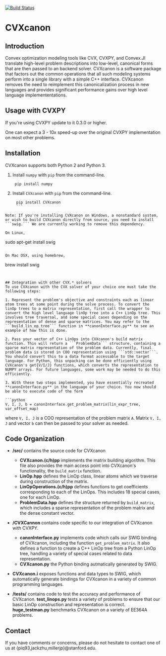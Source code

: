 [![Build Status](https://travis-ci.org/jacklzhu/CVXcanon.svg?branch=master)](https://travis-ci.org/jacklzhu/CVXcanon)

# CVXcanon

## Introduction
Convex optimization modeling tools like CVX, CVXPY, and Convex.Jl translate high-level problem descriptions into low-level, canonical forms that are then passed to an backend solver. CVXcanon is a software package that factors out the common operations that all such modeling systems perform into a single library with a simple C++ interface. CVXcanon removes the need to reimplement this canonicalization process in new languages and provides significant performance gains over high level language implemententations.


## Usage with CVXPY
If you're using CVXPY update to it 0.3.0 or higher.

One can expect a 3 - 10x  speed-up over the original CVXPY implementation on most other problems.

## Installation
CVXcanon supports both Python 2 and Python 3.
1. Install ``numpy`` with ``pip`` from the command-line.

	```
     pip install numpy
     ```

2. Install ``CVXcanon`` with ``pip`` from the command-line.

  ```
       pip install CVXcanon
       ```

Note: If you're installing CVXcanon on Windows, a nonstandard system, or wish to build CVXcanon directly from source, you need to install ```swig.``` We are currently working to remove this dependency.

On Linux, 

```
sudo apt-get install swig
```

On Mac OSX, using homebrew, 

```
brew install swig
```


## Integration with other CVX.* solvers
To use CVXcanon with the CVX solver of your choice one must take the following steps:

1. Represent the problem's objective and constraints each as linear atom trees at some point during the solve process. To convert the linOp trees to a matrix representation, first call the wrapper to convert the high level language linOp tree into a C++ LinOp tree. This involves tree traversal, and some special cases depending on the representation of dense and sparse matrices. You may refer to the ```build_lin_op_tree``` function in **canonInterface.py** to see an example of how this is done.

2. Pass your vector of C++ LinOps into CVXcanon's build matrix function. This will return a ```ProblemData``` structure, containing a sparse matrix representation of the problem data. Currently, final problem data is stored in COO representation using ```std::vector```. You should convert this to a data format accessable to the target language. For Python, this unpacking can be done efficiently using CVXcanon's get{V/I/J} functions, which converts the representation to NUMPY arrays. For future languages, some work may be needed to do this efficiently.  

3. With these two steps implemented, you have essentially recreated **canonInterface.py** in the language of your choice. You now should be able to execute code of the form

```python 
V, I, J, b = canonInterface.get_problem_matrix(lin_expr_tree, var_offset_map)
```
where ```V, I, J``` is a COO representation of the problem matrix ```A```. Matrix ```V, I, J``` and vector ```b``` can then be passed to your solver as needed.

## Code Organization
- **/src/** contains the source code for CVXcanon
	- **CVXcanon.(c/h)pp** implements the matrix building algorithm. This file also provides the main access point into CVXcanon's functionality, the ```build_matrix``` function.
	-  **LinOp.hpp** defines the LinOp class, linear atoms which we traverse during construction of the matrix.
	- **LinOpOperations.(c/h)pp** defines functions to get coefficients corresponding to each of the LinOps. This includes 18 special cases, one for each LinOp.
    - **ProblemData.hpp** defines the structure returned by ```build_matrix```, which includes a sparse representation of the problem matrix and the dense constant vector.

- **/CVXCannon** contains code specific to our integration of CVXcanon with CVXPY.
	- **canonInterface.py** implements code which calls our SWIG binding of CVXcanon, including the function ```get_problem_matrix```. It also defines a function to create a C++ LinOp tree from a Python LinOp tree, handling a variety of special cases related to data representation.
    - **CVXcanon.py** the Python binding autmatically generated by SWIG.
    
 - **CVXcanon.i** exposes functions and data types to SWIG, which automatically generate bindings for CVXcanon in a variety of common programming languages.

- **/tests/** contains code to test the accuracy and performance of CVXcanon. **test_linops.py** tests a variety of problems to ensure that our basic LinOp construction and representation is correct. **huge_testman.py** benchmarks CVXcanon on a variety of EE364A problems.



## Contact
If you have comments or concerns, please do not hesitate to contact one of us at  {piq93,jackzhu,millerjp}@stanford.edu.

